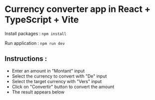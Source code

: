 # Currency converter app in React + TypeScript + Vite

Install packages : `npm install`

Run application : `npm run dev`


## Instructions :
- Enter an amount in "Montant" input
- Select the currency to convert with "De" input
- Select the target currency with "Vers" input
- Click on "Convertir" button to convert the amount
- The result appears below
